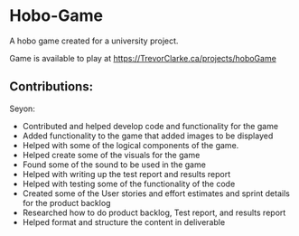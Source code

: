 # Hobo-Game
A hobo game created for a university project.

Game is available to play at https://TrevorClarke.ca/projects/hoboGame

## Contributions:


Seyon:
- Contributed and helped develop code and functionality for the game
- Added functionality to the game that added images to be displayed
- Helped with some of the logical components of the game.
- Helped create some of the visuals for the game
- Found some of the sound to be used in the game
- Helped with writing up the test report and results report
- Helped with testing some of the functionality of the code
- Created some of the User stories and effort estimates and sprint details for the product backlog
- Researched how to do product backlog, Test report, and results report
- Helped format and structure the content in deliverable

